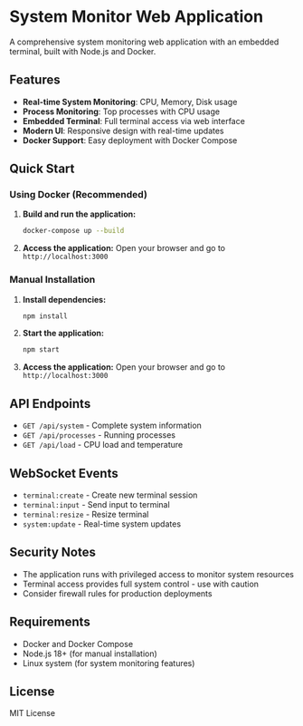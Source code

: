 # System Monitor Web Application

A comprehensive system monitoring web application with an embedded terminal, built with Node.js and Docker.

## Features

- **Real-time System Monitoring**: CPU, Memory, Disk usage
- **Process Monitoring**: Top processes with CPU usage
- **Embedded Terminal**: Full terminal access via web interface
- **Modern UI**: Responsive design with real-time updates
- **Docker Support**: Easy deployment with Docker Compose

## Quick Start

### Using Docker (Recommended)

1. **Build and run the application:**
   ```bash
   docker-compose up --build
   ```

2. **Access the application:**
   Open your browser and go to `http://localhost:3000`

### Manual Installation

1. **Install dependencies:**
   ```bash
   npm install
   ```

2. **Start the application:**
   ```bash
   npm start
   ```

3. **Access the application:**
   Open your browser and go to `http://localhost:3000`

## API Endpoints

- `GET /api/system` - Complete system information
- `GET /api/processes` - Running processes
- `GET /api/load` - CPU load and temperature

## WebSocket Events

- `terminal:create` - Create new terminal session
- `terminal:input` - Send input to terminal
- `terminal:resize` - Resize terminal
- `system:update` - Real-time system updates

## Security Notes

- The application runs with privileged access to monitor system resources
- Terminal access provides full system control - use with caution
- Consider firewall rules for production deployments

## Requirements

- Docker and Docker Compose
- Node.js 18+ (for manual installation)
- Linux system (for system monitoring features)

## License

MIT License
